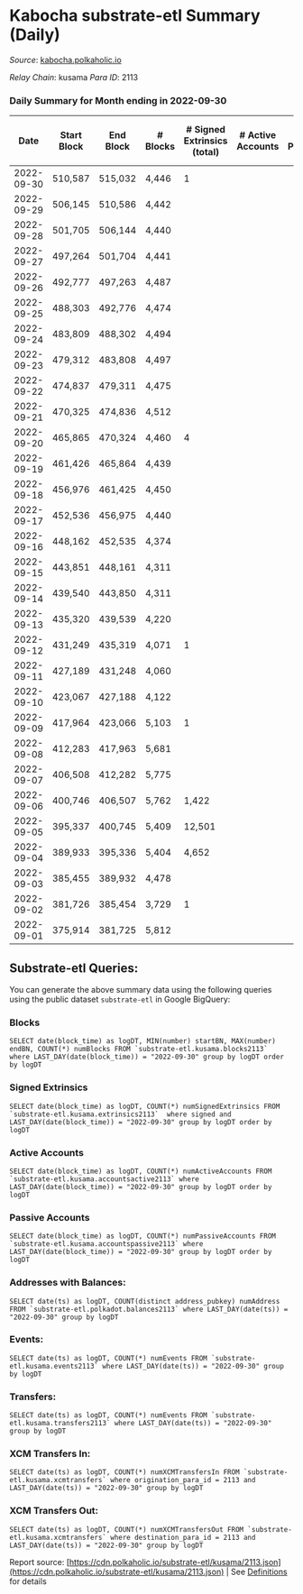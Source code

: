 # Kabocha substrate-etl Summary (Daily)

_Source_: [kabocha.polkaholic.io](https://kabocha.polkaholic.io)

*Relay Chain*: kusama
*Para ID*: 2113



### Daily Summary for Month ending in 2022-09-30


| Date | Start Block | End Block | # Blocks | # Signed Extrinsics (total) | # Active Accounts | # Passive | # New | # Addresses with Balances | # Events | # Transfers | # XCM Transfers In | # XCM Transfers Out | Issues | 
| ---- | ----------- | --------- | -------- | --------------------------- | ----------------- | --------- | ----- | ------------------------- | -------- | ----------- | ------------------ | ------------------- | ------ |
| 2022-09-30 | 510,587 | 515,032 | 4,446 | 1 |  |  |  | 13,216 | 8,910 |   |   |   |  |
| 2022-09-29 | 506,145 | 510,586 | 4,442 |  |  |  |  |  | 8,898 |   |   |   |  |
| 2022-09-28 | 501,705 | 506,144 | 4,440 |  |  |  |  |  | 8,895 |   |   |   |  |
| 2022-09-27 | 497,264 | 501,704 | 4,441 |  |  |  |  |  | 8,897 |   |   |   |  |
| 2022-09-26 | 492,777 | 497,263 | 4,487 |  |  |  |  |  | 8,989 |   |   |   |  |
| 2022-09-25 | 488,303 | 492,776 | 4,474 |  |  |  |  |  | 8,963 |   |   |   |  |
| 2022-09-24 | 483,809 | 488,302 | 4,494 |  |  |  |  |  | 9,003 |   |   |   |  |
| 2022-09-23 | 479,312 | 483,808 | 4,497 |  |  |  |  |  | 9,009 |   |   |   |  |
| 2022-09-22 | 474,837 | 479,311 | 4,475 |  |  |  |  |  | 8,968 |   |   |   |  |
| 2022-09-21 | 470,325 | 474,836 | 4,512 |  |  |  |  |  | 9,039 |   |   |   |  |
| 2022-09-20 | 465,865 | 470,324 | 4,460 | 4 |  |  |  |  | 8,961 |   |   |   |  |
| 2022-09-19 | 461,426 | 465,864 | 4,439 |  |  |  |  | 13,215 | 8,892 |   |   |   |  |
| 2022-09-18 | 456,976 | 461,425 | 4,450 |  |  |  |  | 13,215 | 8,915 |   |   |   |  |
| 2022-09-17 | 452,536 | 456,975 | 4,440 |  |  |  |  | 13,215 | 8,895 |   |   |   |  |
| 2022-09-16 | 448,162 | 452,535 | 4,374 |  |  |  |  | 13,215 | 8,763 |   |   |   |  |
| 2022-09-15 | 443,851 | 448,161 | 4,311 |  |  |  |  | 13,215 | 8,636 |   |   |   |  |
| 2022-09-14 | 439,540 | 443,850 | 4,311 |  |  |  |  | 13,215 | 8,636 |   |   |   |  |
| 2022-09-13 | 435,320 | 439,539 | 4,220 |  |  |  |  | 13,215 | 8,454 |   |   |   |  |
| 2022-09-12 | 431,249 | 435,319 | 4,071 | 1 |  |  |  | 13,215 | 8,165 |   |   |   |  |
| 2022-09-11 | 427,189 | 431,248 | 4,060 |  |  |  |  |  | 8,134 |   |   |   |  |
| 2022-09-10 | 423,067 | 427,188 | 4,122 |  |  |  |  |  | 8,257 |   |   |   |  |
| 2022-09-09 | 417,964 | 423,066 | 5,103 | 1 |  |  |  |  | 10,226 |   |   |   |  |
| 2022-09-08 | 412,283 | 417,963 | 5,681 |  |  |  |  | 13,215 | 11,381 |   |   |   |  |
| 2022-09-07 | 406,508 | 412,282 | 5,775 |  |  |  |  | 13,215 | 11,569 |   |   |   |  |
| 2022-09-06 | 400,746 | 406,507 | 5,762 | 1,422 |  |  |  | 13,215 | 20,568 |   |   |   |  |
| 2022-09-05 | 395,337 | 400,745 | 5,409 | 12,501 |  |  |  | 13,273 | 87,121 |   |   |   |  |
| 2022-09-04 | 389,933 | 395,336 | 5,404 | 4,652 |  |  |  | 13,290 | 39,243 |   |   |   |  |
| 2022-09-03 | 385,455 | 389,932 | 4,478 |  |  |  |  | 13,290 | 8,975 |   |   |   |  |
| 2022-09-02 | 381,726 | 385,454 | 3,729 | 1 |  |  |  | 13,290 | 7,476 |   |   |   |  |
| 2022-09-01 | 375,914 | 381,725 | 5,812 |  |  |  |  | 13,290 | 11,643 |   |   |   |  |

## Substrate-etl Queries:
You can generate the above summary data using the following queries using the public dataset `substrate-etl` in Google BigQuery:


### Blocks
```
SELECT date(block_time) as logDT, MIN(number) startBN, MAX(number) endBN, COUNT(*) numBlocks FROM `substrate-etl.kusama.blocks2113`  where LAST_DAY(date(block_time)) = "2022-09-30" group by logDT order by logDT
```


### Signed Extrinsics
```
SELECT date(block_time) as logDT, COUNT(*) numSignedExtrinsics FROM `substrate-etl.kusama.extrinsics2113`  where signed and LAST_DAY(date(block_time)) = "2022-09-30" group by logDT order by logDT
```


### Active Accounts
```
SELECT date(block_time) as logDT, COUNT(*) numActiveAccounts FROM `substrate-etl.kusama.accountsactive2113` where LAST_DAY(date(block_time)) = "2022-09-30" group by logDT order by logDT
```


### Passive Accounts
```
SELECT date(block_time) as logDT, COUNT(*) numPassiveAccounts FROM `substrate-etl.kusama.accountspassive2113` where LAST_DAY(date(block_time)) = "2022-09-30" group by logDT order by logDT
```


### Addresses with Balances:
```
SELECT date(ts) as logDT, COUNT(distinct address_pubkey) numAddress FROM `substrate-etl.polkadot.balances2113` where LAST_DAY(date(ts)) = "2022-09-30" group by logDT
```


### Events:
```
SELECT date(ts) as logDT, COUNT(*) numEvents FROM `substrate-etl.kusama.events2113` where LAST_DAY(date(ts)) = "2022-09-30" group by logDT
```


### Transfers:
```
SELECT date(ts) as logDT, COUNT(*) numEvents FROM `substrate-etl.kusama.transfers2113` where LAST_DAY(date(ts)) = "2022-09-30" group by logDT
```


### XCM Transfers In:
```
SELECT date(ts) as logDT, COUNT(*) numXCMTransfersIn FROM `substrate-etl.kusama.xcmtransfers` where origination_para_id = 2113 and LAST_DAY(date(ts)) = "2022-09-30" group by logDT
```


### XCM Transfers Out:
```
SELECT date(ts) as logDT, COUNT(*) numXCMTransfersOut FROM `substrate-etl.kusama.xcmtransfers` where destination_para_id = 2113 and LAST_DAY(date(ts)) = "2022-09-30" group by logDT
```



Report source: [https://cdn.polkaholic.io/substrate-etl/kusama/2113.json](https://cdn.polkaholic.io/substrate-etl/kusama/2113.json) | See [Definitions](/DEFINITIONS.md) for details
